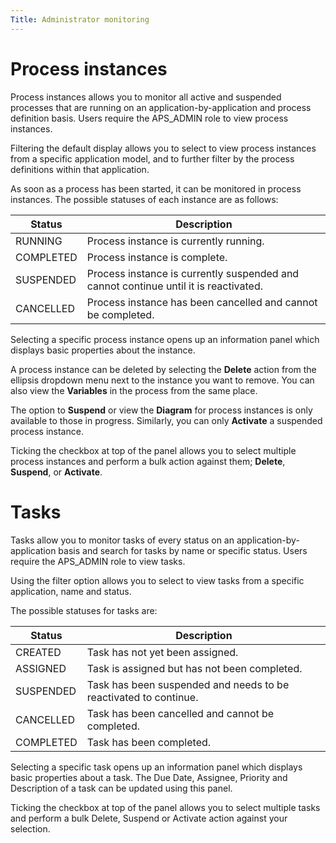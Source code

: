 ```yaml
---
Title: Administrator monitoring
---
```


# Process instances
Process instances allows you to monitor all active and suspended processes that are running on an application-by-application and process definition basis. Users require the APS_ADMIN role to view process instances.

Filtering the default display allows you to select to view process instances from a specific application model, and to further filter by the process definitions within that application. 

As soon as a process has been started, it can be monitored in process instances. The possible statuses of each instance are as follows:

|Status|Description|
|------|-----------|
|RUNNING|Process instance is currently running.|
|COMPLETED|Process instance is complete.|
|SUSPENDED|Process instance is currently suspended and cannot continue until it is reactivated.|
|CANCELLED|Process instance has been cancelled and cannot be completed.|

Selecting a specific process instance opens up an information panel which displays basic properties about the instance. 

A process instance can be deleted by selecting the **Delete** action from the ellipsis dropdown menu next to the instance you want to remove. You can also view the **Variables** in the process from the same place. 

The option to **Suspend** or view the **Diagram** for process instances is only available to those in progress. Similarly, you can only **Activate** a suspended process instance. 

Ticking the checkbox at top of the panel allows you to select multiple process instances and perform a bulk action against them; **Delete**, **Suspend**, or **Activate**. 

# Tasks
Tasks allow you to monitor tasks of every status on an application-by-application basis and search for tasks by name or specific status. Users require the APS_ADMIN role to view tasks. 

Using the filter option allows you to select to view tasks from a specific application, name and status.

The possible statuses for tasks are:
	
|Status|Description|
|------|-----------|
|CREATED|Task has not yet been assigned.|
|ASSIGNED|Task is assigned but has not been completed.|
|SUSPENDED|Task has been suspended and needs to be reactivated to continue.|
|CANCELLED|Task has been cancelled and cannot be completed.|
|COMPLETED|Task has been completed.|

Selecting a specific task opens up an information panel which displays basic properties about a task. The Due Date, Assignee, Priority and Description of a task can be updated using this panel. 

Ticking the checkbox at top of the panel allows you to select multiple tasks and perform a bulk Delete, Suspend or Activate action against your selection. 

